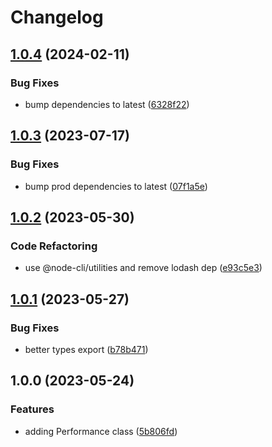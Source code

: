 # Changelog

## [1.0.4](https://github.com/aversini/node-cli/compare/perf-v1.0.3...perf-v1.0.4) (2024-02-11)


### Bug Fixes

* bump dependencies to latest ([6328f22](https://github.com/aversini/node-cli/commit/6328f22523f7760932d563f79cace26715b17d7d))

## [1.0.3](https://github.com/aversini/node-cli/compare/perf-v1.0.2...perf-v1.0.3) (2023-07-17)


### Bug Fixes

* bump prod dependencies to latest ([07f1a5e](https://github.com/aversini/node-cli/commit/07f1a5e098be2990e4cc2387b9ad5dfc0ae89b2a))

## [1.0.2](https://github.com/aversini/node-cli/compare/perf-v1.0.1...perf-v1.0.2) (2023-05-30)


### Code Refactoring

* use @node-cli/utilities and remove lodash dep ([e93c5e3](https://github.com/aversini/node-cli/commit/e93c5e3d269d8ee3432c690fdfda982668331254))

## [1.0.1](https://github.com/aversini/node-cli/compare/perf-v1.0.0...perf-v1.0.1) (2023-05-27)


### Bug Fixes

* better types export ([b78b471](https://github.com/aversini/node-cli/commit/b78b471a5206bd3f5e556199946f934d16020ce6))

## 1.0.0 (2023-05-24)


### Features

* adding Performance class ([5b806fd](https://github.com/aversini/node-cli/commit/5b806fd6c1de08c8f17691d6e0e1bd181d464975))
